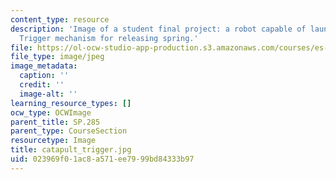 ```yaml
---
content_type: resource
description: 'Image of a student final project: a robot capable of launching a projectile.
  Trigger mechanism for releasing spring.'
file: https://ol-ocw-studio-app-production.s3.amazonaws.com/courses/es-293-lego-robotics-spring-2007/023969f01ac8a571ee7999bd84333b97_catapult_trigger.jpg
file_type: image/jpeg
image_metadata:
  caption: ''
  credit: ''
  image-alt: ''
learning_resource_types: []
ocw_type: OCWImage
parent_title: SP.285
parent_type: CourseSection
resourcetype: Image
title: catapult_trigger.jpg
uid: 023969f0-1ac8-a571-ee79-99bd84333b97
---
```

